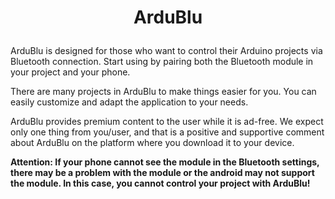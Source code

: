 # <p align="center">ArduBlu</p> 

ArduBlu is designed for those who want to control their Arduino projects via Bluetooth connection. Start using by pairing both the Bluetooth module in your project and your phone.

There are many projects in ArduBlu to make things easier for you. You can easily customize and adapt the application to your needs.

ArduBlu provides premium content to the user while it is ad-free. We expect only one thing from you/user, and that is a positive and supportive comment about ArduBlu on the platform where you download it to your device.

<strong>Attention: If your phone cannot see the module in the Bluetooth settings, there may be a problem with the module or the android may not support the module. In this case, you cannot control your project with ArduBlu!</strong>
